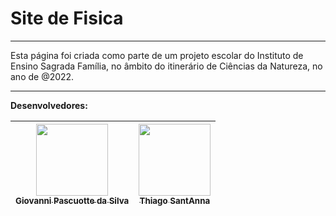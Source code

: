 # Site de Fisica
***
Esta página foi criada como parte de um projeto escolar do Instituto de Ensino Sagrada Família, no âmbito do itinerário de Ciências da Natureza, no ano de @2022.<br> 
***
**Desenvolvedores:**

 
|[<img src="https://avatars.githubusercontent.com/u/100391366?v=4" width=115><br><sub>Giovanni Pascuotte da Silva</sub>](https://www.github.com/gean12390)|[<img src="https://avatars.githubusercontent.com/u/107190292?v=4" width=115><br><sub>Thiago SantAnna</sub>](https://github.com/santanna-thiago)| 
|:--:|:--:|
